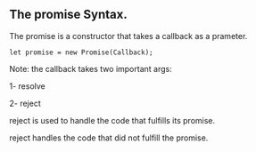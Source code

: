 ## The promise Syntax.

The promise is a constructor that takes a callback as a prameter. 

```
let promise = new Promise(Callback); 
```

Note: the callback takes two important args: 

1- resolve

2- reject

reject is used to handle the code that fulfills its promise.

reject handles the code that did not fulfill the promise.



